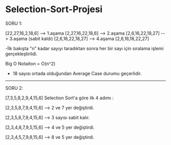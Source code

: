 # Selection-Sort-Projesi

SORU 1:

[22,27,16,2,18,6] --> 1.aşama [2,27,16,22,18,6] --> 2.aşama [2,6,16,22,18,27] -->
3.aşama (sabit kaldı) [2,6,16,22,18,27] --> 4.aşama [2,6,16,18,22,27]

-İlk bakışta "n" kadar sayıyı taradıktan sonra her bir sayı için sıralama işlemi gerçekleştirildi.
  
Big O Notaiton = O(n^2)

* 18 sayısı ortada olduğundan Average Case durumu geçerlidir.

----------------------------------
SORU 2:

[7,3,5,8,2,9,4,15,6] Selection Sort'a göre ilk  4 adımı :

[2,3,5,8,7,9,4,15,6] --> 2 ve 7 yer değiştirdi.

[2,3,5,8,7,9,4,15,6] --> 3 sayısı sabit kalır.

[2,3,4,8,7,9,5,15,6] --> 4 ve 5 yer değiştirdi.

[2,3,4,5,7,9,8,15,6] --> 8 ve 5 yer değiştirdi.

